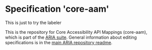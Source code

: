 
# Specification 'core-aam'

This is just to try the labeler

This is the repository for Core Accessibility API Mappings (core-aam), which is part of the [ARIA suite](https://www.w3.org/WAI/ARIA/deliverables). General information about editing specifications is in the [main ARIA repository readme](https://github.com/w3c/aria/).
